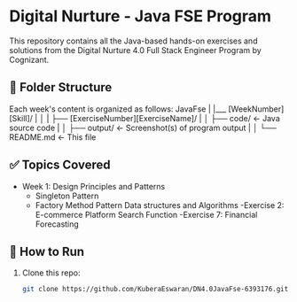 # Digital Nurture - Java FSE Program

This repository contains all the Java-based hands-on exercises and solutions from the Digital Nurture 4.0 Full Stack Engineer Program by Cognizant.

## 📁 Folder Structure

Each week's content is organized as follows:
JavaFse
|
|___ [WeekNumber][Skill]/
| │
| ├── [ExerciseNumber][ExerciseName]/
| │ ├── code/ ← Java source code
| │ ├── output/ ← Screenshot(s) of program output
| │
└── README.md ← This file

## ✅ Topics Covered

- Week 1:
  Design Principles and Patterns
   - Singleton Pattern
   - Factory Method Pattern
  Data structures and Algorithms
   -Exercise 2: E-commerce Platform Search Function
   -Exercise 7: Financial Forecasting
## 🧪 How to Run

1. Clone this repo:
   ```bash
   git clone https://github.com/KuberaEswaran/DN4.0JavaFse-6393176.git
